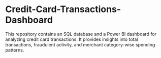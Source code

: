 # Credit-Card-Transactions-Dashboard
This repository contains an SQL database and a Power BI dashboard for analyzing credit card transactions. It provides insights into total transactions, fraudulent activity, and merchant category-wise spending patterns.
